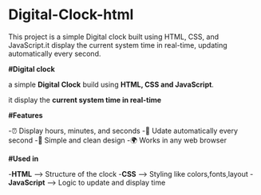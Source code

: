 # Digital-Clock-html
This project is a simple Digital clock built using HTML, CSS, and JavaScript.it display the current system time in real-time, updating automatically every second.

**#Digital clock**

a simple **Digital Clock** build using **HTML, CSS and JavaScript**.

it display the **current system time in real-time**

**#Features**

-⏰ Display hours, minutes, and seconds
-🔄️ Udate automatically every second
-🎨 Simple and clean design
-🌍 Works in any web browser

**#Used in**

-**HTML** --> Structure of the clock
-**CSS** --> Styling like colors,fonts,layout
-**JavaScript** --> Logic to update and display time

